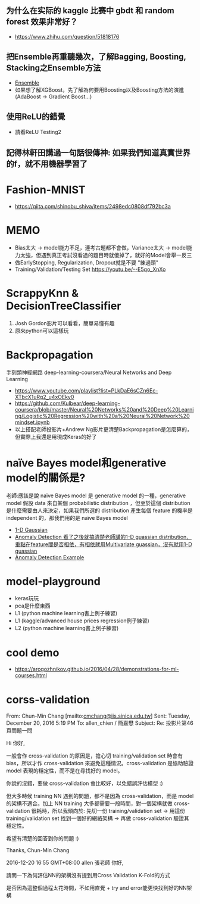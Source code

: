 ## 为什么在实际的 kaggle 比赛中 gbdt 和 random forest 效果非常好？
 * https://www.zhihu.com/question/51818176
 
## 把Ensemble再重聽幾次，了解Bagging, Boosting, Stacking之Ensemble方法
 * [Ensemble](https://www.youtube.com/watch?v=QsO2zyED7Lw)
 * 如果想了解XGBoost，先了解為何要用Boosting以及Boosting方法的演進 (AdaBoost -> Gradient Boost...)
 
## 使用ReLU的錯覺
 * 請看ReLU Testing2

## 記得林軒田講過一句話很傳神: 如果我們知道真實世界的f，就不用機器學習了

# Fashion-MNIST
 * https://qiita.com/shinobu_shiva/items/2498edc0808df792bc3a
 
# MEMO
 * Bias太大 -> model能力不足，連考古題都不會做，Variance太大 -> model能力太強，但遇到真正考試沒看過的題目時就傻掉了，就好的Model會舉一反三
 * 做EarlyStopping, Regularization, Dropout就是不要 "練過頭"
 * Training/Validation/Testing Set https://youtu.be/--E5qo_XnXo

# ScrappyKnn & DecisionTreeClassifier
 1. Josh Gordon影片可以看看，簡單易懂有趣
 2. 原來python可以這樣玩

# Backpropagation
手刻類神經網路 deep-learning-coursera/Neural Networks and Deep Learning
 * https://www.youtube.com/playlist?list=PLkDaE6sCZn6Ec-XTbcX1uRg2_u4xOEky0
 * https://github.com/Kulbear/deep-learning-coursera/blob/master/Neural%20Networks%20and%20Deep%20Learning/Logistic%20Regression%20with%20a%20Neural%20Network%20mindset.ipynb
 * 以上搭配老師投影片+Andrew Ng影片更清楚Backpropagation是怎麼算的，但實際上我還是用現成Keras的好了

# naïve Bayes model和generative model的關係是?
老師:應該是說 naïve Bayes model 是 generative model 的一種，generative model 假設 data 來自某個 probabilistic distribution ，但至於這個 distribution 是什麼需要由人來決定，如果我們所選的 distribution 產生每個 feature 的機率是 independent 的，那我們用的是 naïve Bayes model

* [1-D Gaussian](http://speech.ee.ntu.edu.tw/~tlkagk/courses/ML_2016/Lecture/Classification%20(v3).pdf#page=26)
* [Anomaly Detection 看了之後就搞清楚老師講的1-D guassian distribution，重點在feature間是否相依，有相依就用Multivariate guassian，沒有就用1-D guassian](https://marcovaldong.github.io/2016/04/11/Machine-Learning%E7%AC%AC%E4%B9%9D%E5%91%A8%E7%AC%94%E8%AE%B0%EF%BC%9A%E5%BC%82%E5%B8%B8%E6%A3%80%E6%B5%8B%E5%92%8C%E6%8E%A8%E8%8D%90%E7%B3%BB%E7%BB%9F/)
* [Anomaly Detection Example](https://github.com/aqibsaeed/Anomaly-Detection/blob/master/Anomaly%20Detection.ipynb)

# model-playground

* keras玩玩
* pca是什麼東西
* L1 (python machine learning書上例子練習)
* L1 (kaggle/advanced house prices regression例子練習)
* L2 (python machine learning書上例子練習)

# cool demo

* https://arogozhnikov.github.io/2016/04/28/demonstrations-for-ml-courses.html


# corss-validation

From: Chun-Min Chang [mailto:cmchang@iis.sinica.edu.tw] 
Sent: Tuesday, December 20, 2016 5:19 PM
To: allen_chien / 簡嘉懋
Subject: Re: 投影片第46頁問題一問

Hi 你好,

一般會作 cross-validation 的原因是，擔心切 training/validation set 時會有 bias，所以才作 cross-validation 來避免這種情況。cross-validation 是協助驗證 model 表現的穩定性，而不是在尋找好的 model。

你說的沒錯，要做 cross-validation 會比較好，以免錯誤評估模型 :)

但大多時候 training NN 遇到的問題，都不是因為 cross-validation，而是 model 的架構不適合。加上 NN training 大多都需要一段時間，對一個架構就做 cross-validation 很耗時，所以我傾向於:
先切一份 training/validation set -> 用這份 training/validation set 找到一個好的網絡架構 -> 再做 cross-validation 驗證其穩定性。

希望有清楚的回答到你的問題 :)

Thanks,
Chun-Min Chang

2016-12-20 16:55 GMT+08:00 allen
張老師 你好,
 
請問一下為何評估NN的架構沒有提到用Cross Validation K-Fold的方式
 
是否因為這整個過程太花時間，不如用直覺 + try and error能更快找到好的NN架構

